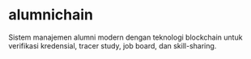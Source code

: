 # alumnichain
Sistem manajemen alumni modern dengan teknologi blockchain untuk verifikasi kredensial, tracer study, job board, dan skill-sharing.
